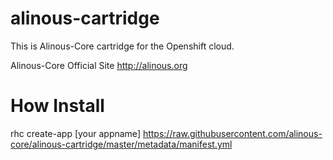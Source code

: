 alinous-cartridge
=================

This is Alinous-Core cartridge for the Openshift cloud.

Alinous-Core Official Site
http://alinous.org

How Install
==========

rhc create-app [your appname] https://raw.githubusercontent.com/alinous-core/alinous-cartridge/master/metadata/manifest.yml


